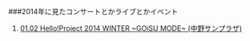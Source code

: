 ###2014年に見たコンサートとかライブとかイベント


1. [01.02 Hello!Project 2014 WINTER ~GOiSU MODE~ (中野サンプラザ)](http://isbsh.silk.co/page/Hello!Project%202014%20WINTER%20~GOiSU%20MODE~%20140102)
